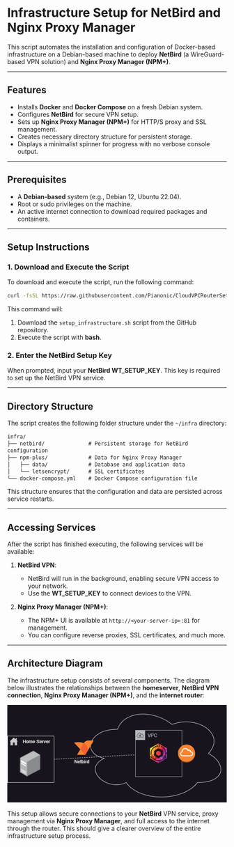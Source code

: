 # Infrastructure Setup for NetBird and Nginx Proxy Manager

This script automates the installation and configuration of Docker-based infrastructure on a Debian-based machine to deploy **NetBird** (a WireGuard-based VPN solution) and **Nginx Proxy Manager (NPM+)**.

---

## Features
- Installs **Docker** and **Docker Compose** on a fresh Debian system.
- Configures **NetBird** for secure VPN setup.
- Sets up **Nginx Proxy Manager (NPM+)** for HTTP/S proxy and SSL management.
- Creates necessary directory structure for persistent storage.
- Displays a minimalist spinner for progress with no verbose console output.

---

## Prerequisites

- A **Debian-based** system (e.g., Debian 12, Ubuntu 22.04).
- Root or sudo privileges on the machine.
- An active internet connection to download required packages and containers.

---

## Setup Instructions

### 1. Download and Execute the Script

To download and execute the script, run the following command:

```bash
curl -fsSL https://raw.githubusercontent.com/Pianonic/CloudVPCRouterSetup/refs/heads/main/setup_infrastructure.sh -o /tmp/setup_infrastructure.sh && chmod +x /tmp/setup_infrastructure.sh && sudo /tmp/setup_infrastructure.sh && rm /tmp/setup_infrastructure.sh
```

This command will:
1. Download the `setup_infrastructure.sh` script from the GitHub repository.
2. Execute the script with **bash**.

### 2. Enter the NetBird Setup Key

When prompted, input your **NetBird WT_SETUP_KEY**. This key is required to set up the NetBird VPN service.

---

## Directory Structure

The script creates the following folder structure under the `~/infra` directory:

```
infra/
├── netbird/              # Persistent storage for NetBird configuration
├── npm-plus/             # Data for Nginx Proxy Manager
│   ├── data/             # Database and application data
│   └── letsencrypt/      # SSL certificates
└── docker-compose.yml    # Docker Compose configuration file
```

This structure ensures that the configuration and data are persisted across service restarts.

---

## Accessing Services

After the script has finished executing, the following services will be available:

1. **NetBird VPN**:  
   - NetBird will run in the background, enabling secure VPN access to your network.
   - Use the **WT_SETUP_KEY** to connect devices to the VPN.

2. **Nginx Proxy Manager (NPM+)**:  
   - The NPM+ UI is available at `http://<your-server-ip>:81` for management.
   - You can configure reverse proxies, SSL certificates, and much more.

---

## Architecture Diagram

The infrastructure setup consists of several components. The diagram below illustrates the relationships between the **homeserver**, **NetBird VPN connection**, **Nginx Proxy Manager (NPM+)**, and the **internet router**:

![Infrastructure Diagram](https://github.com/Pianonic/CloudVPCRouterSetup/blob/main/img/Diagramm.drawio.png?raw=true)

This setup allows secure connections to your **NetBird** VPN service, proxy management via **Nginx Proxy Manager**, and full access to the internet through the router.
This should give a clearer overview of the entire infrastructure setup process.
